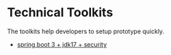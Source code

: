 # Technical Toolkits

The toolkits help developers to setup prototype quickly.

- [spring boot 3 + jdk17 + security](https://github.com/xiayy860612/tech-toolkit/tree/tk/spring-boot-3-jdk17)
